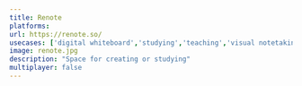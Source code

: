 ```yaml
---
title: Renote
platforms: 
url: https://renote.so/
usecases: ['digital whiteboard','studying','teaching','visual notetaking']
image: renote.jpg
description: "Space for creating or studying"
multiplayer: false
---
```

